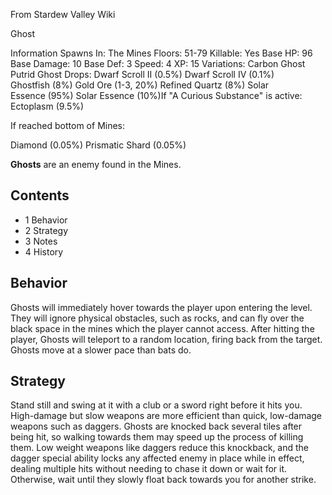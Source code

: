 From Stardew Valley Wiki

Ghost

Information Spawns In: The Mines Floors: 51-79 Killable: Yes Base HP: 96 Base Damage: 10 Base Def: 3 Speed: 4 XP: 15 Variations: Carbon Ghost Putrid Ghost Drops: Dwarf Scroll II (0.5%) Dwarf Scroll IV (0.1%) Ghostfish (8%) Gold Ore (1-3, 20%) Refined Quartz (8%) Solar Essence (95%) Solar Essence (10%)If "A Curious Substance" is active: Ectoplasm (9.5%)

If reached bottom of Mines:

Diamond (0.05%) Prismatic Shard (0.05%)

**Ghosts** are an enemy found in the Mines.

## Contents

- 1 Behavior
- 2 Strategy
- 3 Notes
- 4 History

## Behavior

Ghosts will immediately hover towards the player upon entering the level. They will ignore physical obstacles, such as rocks, and can fly over the black space in the mines which the player cannot access. After hitting the player, Ghosts will teleport to a random location, firing back from the target. Ghosts move at a slower pace than bats do.

## Strategy

Stand still and swing at it with a club or a sword right before it hits you. High-damage but slow weapons are more efficient than quick, low-damage weapons such as daggers. Ghosts are knocked back several tiles after being hit, so walking towards them may speed up the process of killing them. Low weight weapons like daggers reduce this knockback, and the dagger special ability locks any affected enemy in place while in effect, dealing multiple hits without needing to chase it down or wait for it. Otherwise, wait until they slowly float back towards you for another strike.